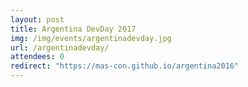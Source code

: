```yaml
---
layout: post
title: Argentina DevDay 2017
img: /img/events/argentinadevday.jpg
url: /argentinadevday/
attendees: 0
redirect: "https://mas-con.github.io/argentina2016"
---
```

